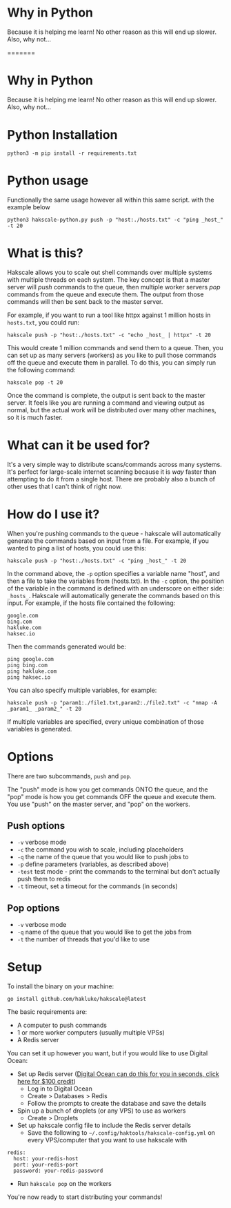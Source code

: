 # Why in Python
Because it is helping me learn! No other reason as this will end up slower. Also, why not... 


=======
# Why in Python
Because it is helping me learn! No other reason as this will end up slower. Also, why not... 

# Python Installation
```
python3 -m pip install -r requirements.txt
```

# Python usage
Functionally the same usage however all within this same script. with the example below
```
python3 hakscale-python.py push -p "host:./hosts.txt" -c "ping _host_" -t 20
```

# What is this?

Hakscale allows you to scale out shell commands over multiple systems with multiple threads on each system. The key concept is that a master server will _push_ commands to the queue, then multiple worker servers _pop_ commands from the queue and execute them. The output from those commands will then be sent back to the master server.

For example, if you want to run a tool like httpx against 1 million hosts in `hosts.txt`, you could run:

```
hakscale push -p "host:./hosts.txt" -c "echo _host_ | httpx" -t 20
```

This would create 1 million commands and send them to a queue. Then, you can set up as many servers (workers) as you like to pull those commands off the queue and execute them in parallel. To do this, you can simply run the following command:

```
hakscale pop -t 20
```

Once the command is complete, the output is sent back to the master server. It feels like you are running a command and viewing output as normal, but the actual work will be distributed over many other machines, so it is much faster.

# What can it be used for?

It's a very simple way to distribute scans/commands across many systems. It's perfect for large-scale internet scanning because it is _way_ faster than attempting to do it from a single host. There are probably also a bunch of other uses that I can't think of right now.

# How do I use it?

When you're pushing commands to the queue - hakscale will automatically generate the commands based on input from a file. For example, if you wanted to ping a list of hosts, you could use this:

```
hakscale push -p "host:./hosts.txt" -c "ping _host_" -t 20
```

In the command above, the `-p` option specifies a variable name "host", and then a file to take the variables from (hosts.txt). In the `-c` option, the position of the variable in the command is defined with an underscore on either side: `_hosts_`. Hakscale will automatically generate the commands based on this input. For example, if the hosts file contained the following:

```
google.com
bing.com
hakluke.com
haksec.io
```

Then the commands generated would be:

```
ping google.com
ping bing.com
ping hakluke.com
ping haksec.io
```

You can also specify multiple variables, for example:

```
hakscale push -p "param1:./file1.txt,param2:./file2.txt" -c "nmap -A _param1_ _param2_" -t 20
```

If multiple variables are specified, every unique combination of those variables is generated.

# Options

There are two subcommands, `push` and `pop`.

The "push" mode is how you get commands ONTO the queue, and the "pop" mode is how you get commands OFF the queue and execute them. You use "push" on the master server, and "pop" on the workers.

## Push options

- `-v` verbose mode
- `-c` the command you wish to scale, including placeholders
- `-q` the name of the queue that you would like to push jobs to
- `-p` define parameters (variables, as described above)
- `-test` test mode - print the commands to the terminal but don't actually push them to redis
- `-t` timeout, set a timeout for the commands (in seconds)

## Pop options

- `-v` verbose mode
- `-q` name of the queue that you would like to get the jobs from
- `-t` the number of threads that you'd like to use

# Setup

To install the binary on your machine:

```
go install github.com/hakluke/hakscale@latest
```

The basic requirements are:

- A computer to push commands
- 1 or more worker computers (usually multiple VPSs)
- A Redis server

You can set it up however you want, but if you would like to use Digital Ocean:

- Set up Redis server ([Digital Ocean can do this for you in seconds, click here for $100 credit](https://m.do.co/c/ac22891d18e8))
  - Log in to Digital Ocean
  - Create > Databases > Redis
  - Follow the prompts to create the database and save the details
- Spin up a bunch of droplets (or any VPS) to use as workers
  - Create > Droplets
- Set up hakscale config file to include the Redis server details
  - Save the following to `~/.config/haktools/hakscale-config.yml` on every VPS/computer that you want to use hakscale with

```
redis:
  host: your-redis-host
  port: your-redis-port
  password: your-redis-password
```

- Run `hakscale pop` on the workers

You're now ready to start distributing your commands!
